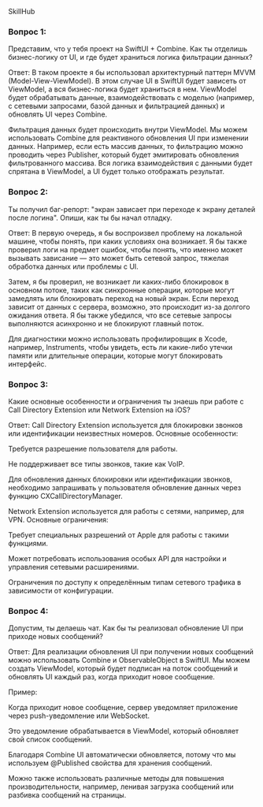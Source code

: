 SkillHub

### Вопрос 1:
Представим, что у тебя проект на SwiftUI + Combine. Как ты отделишь бизнес-логику от UI, и где будет храниться логика фильтрации данных?

Ответ:
В таком проекте я бы использовал архитектурный паттерн MVVM (Model-View-ViewModel). В этом случае UI в SwiftUI будет зависеть от ViewModel, а вся бизнес-логика будет храниться в нем. ViewModel будет обрабатывать данные, взаимодействовать с моделью (например, с сетевыми запросами, базой данных и фильтрацией данных) и обновлять UI через Combine.

Фильтрация данных будет происходить внутри ViewModel. Мы можем использовать Combine для реактивного обновления UI при изменении данных. Например, если есть массив данных, то фильтрацию можно проводить через Publisher, который будет эмитировать обновления фильтрованного массива. Вся логика взаимодействия с данными будет спрятана в ViewModel, а UI будет только отображать результат.

### Вопрос 2:
Ты получил баг-репорт: "экран зависает при переходе к экрану деталей после логина". Опиши, как ты бы начал отладку.

Ответ:
В первую очередь, я бы воспроизвел проблему на локальной машине, чтобы понять, при каких условиях она возникает. Я бы также проверил логи на предмет ошибок, чтобы понять, что именно может вызывать зависание — это может быть сетевой запрос, тяжелая обработка данных или проблемы с UI.

Затем, я бы проверил, не возникает ли каких-либо блокировок в основном потоке, таких как синхронные операции, которые могут замедлять или блокировать переход на новый экран. Если переход зависит от данных с сервера, возможно, это происходит из-за долгого ожидания ответа. Я бы также убедился, что все сетевые запросы выполняются асинхронно и не блокируют главный поток.

Для диагностики можно использовать профилировщик в Xcode, например, Instruments, чтобы увидеть, есть ли какие-либо утечки памяти или длительные операции, которые могут блокировать интерфейс.

### Вопрос 3:
Какие основные особенности и ограничения ты знаешь при работе с Call Directory Extension или Network Extension на iOS?

Ответ:
Call Directory Extension используется для блокировки звонков или идентификации неизвестных номеров. Основные особенности:

Требуется разрешение пользователя для работы.

Не поддерживает все типы звонков, такие как VoIP.

Для обновления данных блокировки или идентификации звонков, необходимо запрашивать у пользователя обновление данных через функцию CXCallDirectoryManager.

Network Extension используется для работы с сетями, например, для VPN. Основные ограничения:

Требует специальных разрешений от Apple для работы с такими функциями.

Может потребовать использования особых API для настройки и управления сетевыми расширениями.

Ограничения по доступу к определённым типам сетевого трафика в зависимости от конфигурации.

### Вопрос 4:
Допустим, ты делаешь чат. Как бы ты реализовал обновление UI при приходе новых сообщений?

Ответ:
Для реализации обновления UI при получении новых сообщений можно использовать Combine и ObservableObject в SwiftUI. Мы можем создать ViewModel, который будет подписан на поток сообщений и обновлять UI каждый раз, когда приходит новое сообщение.

Пример:

Когда приходит новое сообщение, сервер уведомляет приложение через push-уведомление или WebSocket.

Это уведомление обрабатывается в ViewModel, который обновляет свой список сообщений.

Благодаря Combine UI автоматически обновляется, потому что мы используем @Published свойства для хранения сообщений.

Можно также использовать различные методы для повышения производительности, например, ленивая загрузка сообщений или разбивка сообщений на страницы.

